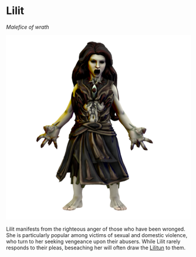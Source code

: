 # Lilit
*Malefice of wrath*

![](lilit.png)


Lilit manifests from the righteous anger of those who have been wronged. She is particularly popular among victims of sexual and domestic violence, who turn to her seeking vengeance upon their abusers. While Lilit rarely responds to their pleas, beseaching her will often draw the [Lilitun](/lore/cosmology/deigen/lilitun) to them.